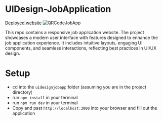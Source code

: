 # UIDesign-JobApplication

[Deployed website](https://ui-design-job-application.vercel.app/)
![QRCodeJobApp](https://github.com/user-attachments/assets/313a15b6-ff4f-491b-95b7-3e67837dc31c)

This repo contains a responsive job application website. The project showcases a modern user interface with features designed to enhance the job application experience. It includes intuitive layouts, engaging UI components, and seamless interactions, reflecting best practices in UI/UX design.

# Setup
- cd into the `uidesignjobapp` folder (assuming you are in the project directory)
- run `npm install` in your terminal
- run `npm run dev` in your terminal
- Copy and past `http://localhost:3000` into your browser and fill out the application
